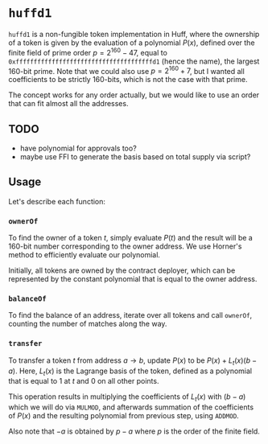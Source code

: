 # `huffd1`

`huffd1` is a non-fungible token implementation in Huff, where the ownership of a token is given by the evaluation of a polynomial $P(x)$, defined over the finite field of prime order $p = 2^{160} - 47$, equal to `0xffffffffffffffffffffffffffffffffffffffd1` (hence the name), the largest 160-bit prime. Note that we could also use $p = 2^{160} + 7$, but I wanted all coefficients to be strictly 160-bits, which is not the case with that prime.

The concept works for any order actually, but we would like to use an order that can fit almost all the addresses.

## TODO

- have polynomial for approvals too?
- maybe use FFI to generate the basis based on total supply via script?

## Usage

Let's describe each function:

### `ownerOf`

To find the owner of a token $t$, simply evaluate $P(t)$ and the result will be a 160-bit number corresponding to the owner address. We use Horner's method to efficiently evaluate our polynomial.

Initially, all tokens are owned by the contract deployer, which can be represented by the constant polynomial that is equal to the owner address.

### `balanceOf`

To find the balance of an address, iterate over all tokens and call `ownerOf`, counting the number of matches along the way.

### `transfer`

To transfer a token $t$ from address $a \to b$, update $P(x)$ to be $P(x) + L_t(x)(b - a)$. Here, $L_t(x)$ is the Lagrange basis of the token, defined as a polynomial that is equal to 1 at $t$ and 0 on all other points.

This operation results in multiplying the coefficients of $L_t(x)$ with $(b - a)$ which we will do via `MULMOD`, and afterwards summation of the coefficients of $P(x)$ and the resulting polynomial from previous step, using `ADDMOD`.

Also note that $-a$ is obtained by $p-a$ where $p$ is the order of the finite field.

